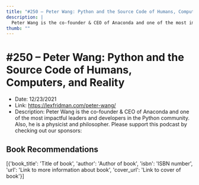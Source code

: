 ```yaml
---
title: "#250 – Peter Wang: Python and the Source Code of Humans, Computers, and Reality"
description: |
  Peter Wang is the co-founder & CEO of Anaconda and one of the most impactful leaders and developers in the Python community. Also, he is a physicist and philosopher. Please support this podcast by checking out our sponsors:"
thumb: ""
---
```


# #250 – Peter Wang: Python and the Source Code of Humans, Computers, and Reality

  - Date: 12/23/2021
  - Link: https://lexfridman.com/peter-wang/
  - Description: Peter Wang is the co-founder & CEO of Anaconda and one of the most impactful leaders and developers in the Python community. Also, he is a physicist and philosopher. Please support this podcast by checking out our sponsors:

## Book Recommendations

[{'book_title': 'Title of book', 'author': 'Author of book', 'isbn': 'ISBN number', 'url': 'Link to more information about book', 'cover_url': 'Link to cover of book'}]